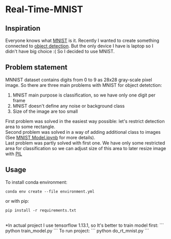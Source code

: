 # Real-Time-MNIST
## Inspiration
Everyone knows what <a href='https://en.wikipedia.org/wiki/MNIST_database'>MNIST</a> is it. 
Recently I wanted to create something connected to <a href='https://en.wikipedia.org/wiki/Object_detection'>object detection</a>. 
But the only device I have is laptop so I didn't have big choice :( So I decided to use MNIST.

## Problem statement
MNNIST dataset contains digits from 0 to 9 as 28x28 gray-scale pixel image. So there are three main problems with MNIST for object detetction:
<ol>
  <li>MNIST main purpose is classification, so we have only one digit per frame</li>
  <li>MNIST doesn't define any noise or background class</li>
  <li>Size of the image are too small</li>
</ol>

First problem was solved in the easiest way possible: let's restrict detection area to some rectangle.<br>
Second problem was solved in a way of adding additional class to images (See <a href='./MNIST Model.ipynb'>MNIST Model.ipynb</a> for more details).<br>
Last problem was partly solved with first one. We have only some restricted area for classification so we can adjust size of this area to later resize image with <a href='https://pillow.readthedocs.io/en/stable/'>PIL</a><br>

## Usage
To install conda environment:
```
conda env create --file environment.yml
```
or with pip:
```
pip install -r requirements.txt
```
<br>
*In actual project I use tensorflow 1.13.1, so It's better to train model first:
```
python train_model.py
```
To run project:
```
python do_rt_mnist.py
```
